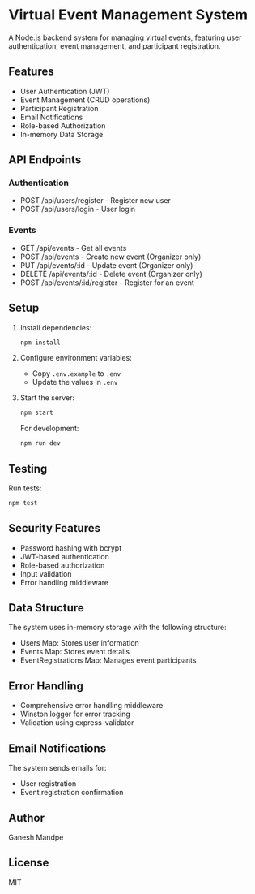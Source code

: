 # Virtual Event Management System

A Node.js backend system for managing virtual events, featuring user authentication, event management, and participant registration.

## Features

- User Authentication (JWT)
- Event Management (CRUD operations)
- Participant Registration
- Email Notifications
- Role-based Authorization
- In-memory Data Storage

## API Endpoints

### Authentication
- POST /api/users/register - Register new user
- POST /api/users/login - User login

### Events
- GET /api/events - Get all events
- POST /api/events - Create new event (Organizer only)
- PUT /api/events/:id - Update event (Organizer only)
- DELETE /api/events/:id - Delete event (Organizer only)
- POST /api/events/:id/register - Register for an event

## Setup

1. Install dependencies:
   ```bash
   npm install
   ```

2. Configure environment variables:
   - Copy `.env.example` to `.env`
   - Update the values in `.env`

3. Start the server:
   ```bash
   npm start
   ```

   For development:
   ```bash
   npm run dev
   ```

## Testing

Run tests:
```bash
npm test
```

## Security Features

- Password hashing with bcrypt
- JWT-based authentication
- Role-based authorization
- Input validation
- Error handling middleware

## Data Structure

The system uses in-memory storage with the following structure:

- Users Map: Stores user information
- Events Map: Stores event details
- EventRegistrations Map: Manages event participants

## Error Handling

- Comprehensive error handling middleware
- Winston logger for error tracking
- Validation using express-validator

## Email Notifications

The system sends emails for:
- User registration
- Event registration confirmation

## Author

Ganesh Mandpe

## License

MIT
